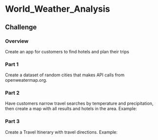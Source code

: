 # World_Weather_Analysis
## Challenge 
### Overview
Create an app for customers to find hotels and plan their trips
### Part 1
Create a dataset of random cities that makes API calls from openweatermap.org.
### Part 2
Have customers narrow travel searches by temperature and precipitation, then create a map with all results and hotels in the area.
Example:
![]()
### Part 3
Create a Travel Itinerary with travel directions.
Example:
![]()
![]()
